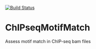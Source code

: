 [![Build Status](https://travis-ci.org/PriceLab/ChIPseqMotifMatch.svg?branch=master)](https://travis-ci.org/PriceLab/ChIPseqMotifMatch)

# ChIPseqMotifMatch
Assess motif match in ChIP-seq bam files
